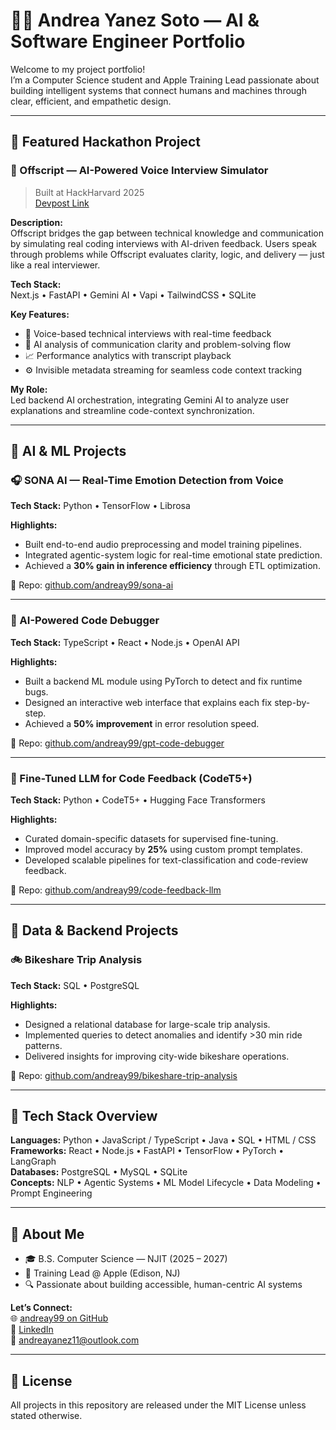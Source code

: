 # 👩‍💻 Andrea Yanez Soto — AI & Software Engineer Portfolio

Welcome to my project portfolio!  
I’m a Computer Science student and Apple Training Lead passionate about building intelligent systems that connect humans and machines through clear, efficient, and empathetic design.

---

## 🚀 Featured Hackathon Project

### 🧠 Offscript — AI-Powered Voice Interview Simulator
> Built at HackHarvard 2025  
> [Devpost Link](https://devpost.com/software/offscript)

**Description:**  
Offscript bridges the gap between technical knowledge and communication by simulating real coding interviews with AI-driven feedback. Users speak through problems while Offscript evaluates clarity, logic, and delivery — just like a real interviewer.

**Tech Stack:**  
Next.js • FastAPI • Gemini AI • Vapi • TailwindCSS • SQLite

**Key Features:**
- 🎤 Voice-based technical interviews with real-time feedback  
- 🧩 AI analysis of communication clarity and problem-solving flow  
- 📈 Performance analytics with transcript playback  
- ⚙️ Invisible metadata streaming for seamless code context tracking

**My Role:**  
Led backend AI orchestration, integrating Gemini AI to analyze user explanations and streamline code-context synchronization.

---

## 💬 AI & ML Projects

### 🎧 SONA AI — Real-Time Emotion Detection from Voice
**Tech Stack:** Python • TensorFlow • Librosa  

**Highlights:**
- Built end-to-end audio preprocessing and model training pipelines.  
- Integrated agentic-system logic for real-time emotional state prediction.  
- Achieved a **30% gain in inference efficiency** through ETL optimization.  

📂 Repo: [github.com/andreay99/sona-ai](https://github.com/andreay99/sona-ai)

---

### 🧩 AI-Powered Code Debugger
**Tech Stack:** TypeScript • React • Node.js • OpenAI API  

**Highlights:**
- Built a backend ML module using PyTorch to detect and fix runtime bugs.  
- Designed an interactive web interface that explains each fix step-by-step.  
- Achieved a **50% improvement** in error resolution speed.

📂 Repo: [github.com/andreay99/gpt-code-debugger](https://github.com/andreay99/gpt-code-debugger)

---

### 🧠 Fine-Tuned LLM for Code Feedback (CodeT5+)
**Tech Stack:** Python • CodeT5+ • Hugging Face Transformers  

**Highlights:**
- Curated domain-specific datasets for supervised fine-tuning.  
- Improved model accuracy by **25%** using custom prompt templates.  
- Developed scalable pipelines for text-classification and code-review feedback.

📂 Repo: [github.com/andreay99/code-feedback-llm](https://github.com/andreay99/code-feedback-llm)

---

## 🧮 Data & Backend Projects

### 🚲 Bikeshare Trip Analysis
**Tech Stack:** SQL • PostgreSQL  

**Highlights:**
- Designed a relational database for large-scale trip analysis.  
- Implemented queries to detect anomalies and identify >30 min ride patterns.  
- Delivered insights for improving city-wide bikeshare operations.

📂 Repo: [github.com/andreay99/bikeshare-trip-analysis](https://github.com/andreay99/bikeshare-trip-analysis)

---

## 🧰 Tech Stack Overview

**Languages:** Python • JavaScript / TypeScript • Java • SQL • HTML / CSS  
**Frameworks:** React • Node.js • FastAPI • TensorFlow • PyTorch • LangGraph  
**Databases:** PostgreSQL • MySQL • SQLite  
**Concepts:** NLP • Agentic Systems • ML Model Lifecycle • Data Modeling • Prompt Engineering  

---

## 🧭 About Me

- 🎓 B.S. Computer Science — NJIT (2025 – 2027)  
- 💼 Training Lead @ Apple  (Edison, NJ)  
- 🔍 Passionate about building accessible, human-centric AI systems  

**Let’s Connect:**  
🌐 [andreay99 on GitHub](https://github.com/andreay99)  
💼 [LinkedIn](https://www.linkedin.com/in/andreayanezsoto)  
📧 andreayanez11@outlook.com  

---

## 📜 License
All projects in this repository are released under the MIT License unless stated otherwise.
